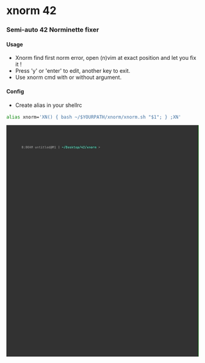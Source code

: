 # xnorm 42
### Semi-auto 42 Norminette fixer  
#### Usage
- Xnorm find first norm error, open (n)vim at exact position and let you fix it !   
- Press 'y' or 'enter' to edit, another key to exit.
- Use xnorm cmd with or without argument.
#### Config
- Create alias in your shellrc 
```bash
alias xnorm='XN() { bash ~/$YOURPATH/xnorm/xnorm.sh "$1"; } ;XN'
```
![Alt Text](demo.gif)

